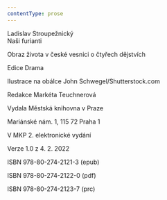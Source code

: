```yaml
---
contentType: prose
---
```


Ladislav Stroupežnický  
Naši furianti

Obraz života v české vesnici o čtyřech dějstvích

Edice Drama

  

Ilustrace na obálce John Schwegel/Shutterstock.com

  

Redakce Markéta Teuchnerová

Vydala Městská knihovna v Praze

  

Mariánské nám. 1, 115 72 Praha 1

V MKP 2. elektronické vydání

  

Verze 1.0 z 4. 2. 2022

ISBN 978-80-274-2121-3 (epub)

  

ISBN 978-80-274-2122-0 (pdf)

  

ISBN 978-80-274-2123-7 (prc)

